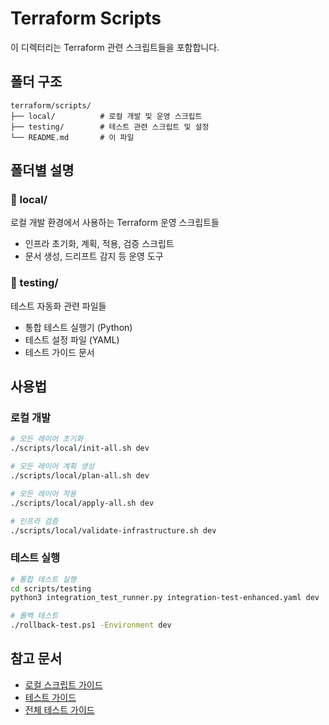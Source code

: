 # Terraform Scripts

이 디렉터리는 Terraform 관련 스크립트들을 포함합니다.

## 폴더 구조

```
terraform/scripts/
├── local/          # 로컬 개발 및 운영 스크립트
├── testing/        # 테스트 관련 스크립트 및 설정
└── README.md       # 이 파일
```

## 폴더별 설명

### 📁 local/
로컬 개발 환경에서 사용하는 Terraform 운영 스크립트들
- 인프라 초기화, 계획, 적용, 검증 스크립트
- 문서 생성, 드리프트 감지 등 운영 도구

### 📁 testing/
테스트 자동화 관련 파일들
- 통합 테스트 실행기 (Python)
- 테스트 설정 파일 (YAML)
- 테스트 가이드 문서

## 사용법

### 로컬 개발
```bash
# 모든 레이어 초기화
./scripts/local/init-all.sh dev

# 모든 레이어 계획 생성
./scripts/local/plan-all.sh dev

# 모든 레이어 적용
./scripts/local/apply-all.sh dev

# 인프라 검증
./scripts/local/validate-infrastructure.sh dev
```

### 테스트 실행
```bash
# 통합 테스트 실행
cd scripts/testing
python3 integration_test_runner.py integration-test-enhanced.yaml dev

# 롤백 테스트
./rollback-test.ps1 -Environment dev
```

## 참고 문서

- [로컬 스크립트 가이드](local/README.md)
- [테스트 가이드](testing/README.md)
- [전체 테스트 가이드](../docs/TESTING_GUIDE.md)
